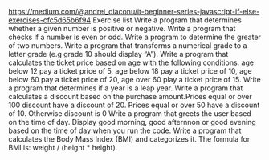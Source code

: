 https://medium.com/@andrei_diaconu/it-beginner-series-javascript-if-else-exercises-cfc5d65b6f94
Exercise list
Write a program that determines whether a given number is positive or negative.
Write a program that checks if a number is even or odd.
Write a program to determine the greater of two numbers.
Write a program that transforms a numerical grade to a letter grade (e.g grade 10 should display “A”).
Write a program that calculates the ticket price based on age with the following conditions: age below 12 pay a ticket price of 5, age below 18 pay a ticket price of 10, age below 60 pay a ticket price of 20, age over 60 play a ticket price of 15.
Write a program that determines if a year is a leap year.
Write a program that calculates a discount based on the purchase amount.Prices equal or over 100 discount have a discount of 20. Prices equal or over 50 have a discount of 10. Otherwise discount is 0
Write a program that greets the user based on the time of day. Display good morning, good afternnon or good evening based on the time of day when you run the code.
Write a program that calculates the Body Mass Index (BMI) and categorizes it. The formula for BMI is: weight / (height * height).
